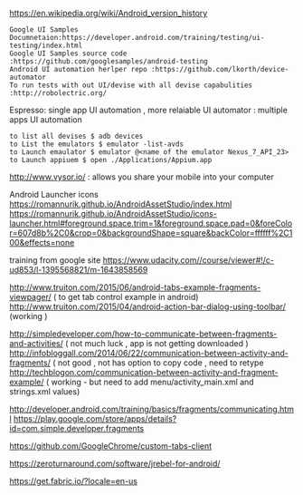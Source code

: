 https://en.wikipedia.org/wiki/Android_version_history

```
Google UI Samples Documnetaion:https://developer.android.com/training/testing/ui-testing/index.html
Google UI Samples source code :https://github.com/googlesamples/android-testing
Android UI automation herlper repo :https://github.com/lkorth/device-automator
To run tests with out UI/devise with all devise capabulities :http://robolectric.org/
```
Espresso: single app UI automation , more relaiable 
UI automator : multiple apps UI automation 


```
to list all devises $ adb devices
to List the emulators $ emulator -list-avds
to Launch emaulator $ emulator @<name of the emulator Nexus_7_API_23>
to Launch appiuem $ open ./Applications/Appium.app
```

http://www.vysor.io/     : allows you share your mobile into your computer 



Android Launcher icons
https://romannurik.github.io/AndroidAssetStudio/index.html
https://romannurik.github.io/AndroidAssetStudio/icons-launcher.html#foreground.space.trim=1&foreground.space.pad=0&foreColor=607d8b%2C0&crop=0&backgroundShape=square&backColor=ffffff%2C100&effects=none

training from google site
https://www.udacity.com//course/viewer#!/c-ud853/l-1395568821/m-1643858569


http://www.truiton.com/2015/06/android-tabs-example-fragments-viewpager/  ( to get tab control example in android)
http://www.truiton.com/2015/04/android-action-bar-dialog-using-toolbar/     (working ) 

http://simpledeveloper.com/how-to-communicate-between-fragments-and-activities/ ( not much luck , app is not getting downloaded )
http://infobloggall.com/2014/06/22/communication-between-activity-and-fragments/ ( not good , not has option to copy code , need to retype
http://techblogon.com/communication-between-activity-and-fragment-example/    ( working - but need to add menu/activity_main.xml and strings.xml values) 


http://developer.android.com/training/basics/fragments/communicating.html
https://play.google.com/store/apps/details?id=com.simple.developer.fragments

https://github.com/GoogleChrome/custom-tabs-client


https://zeroturnaround.com/software/jrebel-for-android/

https://get.fabric.io/?locale=en-us




